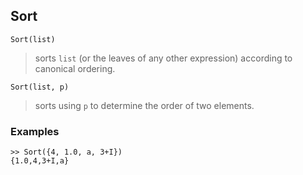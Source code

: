 ## Sort

``` 
Sort(list)
``` 

> sorts `list` (or the leaves of any other expression) according to canonical ordering.

``` 
Sort(list, p) 
``` 

> sorts using `p` to determine the order of two elements.
 
### Examples

```
>> Sort({4, 1.0, a, 3+I})
{1.0,4,3+I,a}
```
